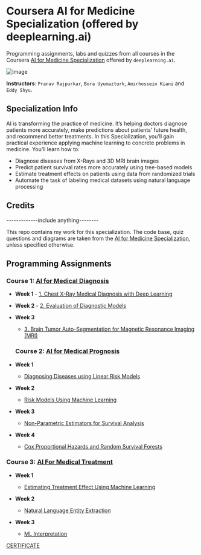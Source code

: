 # Coursera AI for Medicine Specialization (offered by deeplearning.ai)

Programming assignments, labs and quizzes from all courses in the Coursera [AI for Medicine Specialization](https://www.coursera.org/specializations/ai-for-medicine) offered by `deeplearning.ai`.

![image](https://user-images.githubusercontent.com/45831222/188260537-ce4b5f98-2e93-482d-b749-2c2cc95ffb44.png)


**Instructors**: `Pranav Rajpurkar`, `Bora Uyumazturk`, `Amirhossein Kiani` and `Eddy Shyu`.

## Specialization Info
AI is transforming the practice of medicine. It’s helping doctors diagnose patients more accurately, make predictions about patients’ future health, and recommend better treatments. In this Specialization, you’ll gain practical experience applying machine learning to concrete problems in medicine. You’ll learn how to:

- Diagnose diseases from X-Rays and 3D MRI brain images
- Predict patient survival rates more accurately using tree-based models
- Estimate treatment effects on patients using data from randomized trials
- Automate the task of labeling medical datasets using natural language processing

## Credits

-------------include anything--------

This repo contains my work for this specialization. The code base, quiz questions and diagrams are taken from the [AI for Medicine Specialization](https://www.coursera.org/specializations/ai-for-medicine), unless specified otherwise.

## Programming Assignments

### Course 1: [AI for Medical Diagnosis](https://www.coursera.org/learn/ai-for-medical-diagnosis)
  
  - **Week 1** - [1. Chest X-Ray Medical Diagnosis with Deep Learning](https://github.com/dileepkanumuri/AI-for-Medicine-/blob/main/1.%20AI%20for%20Medical%20Diagnosis/1.%20Chest%20X-Ray%20Medical%20Diagnosis%20with%20Deep%20Learning.ipynb)
   
  - **Week 2** - [2. Evaluation of Diagnostic Models](https://github.com/dileepkanumuri/AI-for-Medicine-/blob/main/1.%20AI%20for%20Medical%20Diagnosis/2.%20Evaluation%20of%20Diagnostic%20Models.ipynb)  
  - **Week 3**
      - [3. Brain Tumor Auto-Segmentation for Magnetic Resonance Imaging (MRI)](https://github.com/dileepkanumuri/AI-for-Medicine-/blob/main/1.%20AI%20for%20Medical%20Diagnosis/3.%20Brain%20Tumor%20Auto-Segmentation%20for%20Magnetic%20Resonance%20Imaging%20(MRI).ipynb)
  
     ### Course 2: [AI for Medical Prognosis](https://www.coursera.org/learn/ai-for-medical-prognosis)
  
  - **Week 1**
      - [Diagnosing Diseases using Linear Risk Models](https://github.com/dileepkanumuri/AI-for-Medicine-/blob/main/2.%20%20AI%20for%20Medical%20Prognosis/1.%20Build%20and%20Evaluate%20a%20Linear%20Risk%20model.ipynb)
   
  - **Week 2** 
      - [Risk Models Using Machine Learning](https://github.com/dileepkanumuri/AI-for-Medicine-/blob/main/2.%20%20AI%20for%20Medical%20Prognosis/2.%20Risk%20Models%20Using%20Tree-based%20Models.ipynb)
   
  - **Week 3** 
      - [Non-Parametric Estimators for Survival Analysis](https://github.com/dileepkanumuri/AI-for-Medicine-/blob/main/2.%20%20AI%20for%20Medical%20Prognosis/3.%20Survival%20Estimates%20that%20Vary%20with%20Time.ipynb)
  
  - **Week 4** 
      - [Cox Proportional Hazards and Random Survival Forests](https://github.com/dileepkanumuri/AI-for-Medicine-/blob/main/2.%20%20AI%20for%20Medical%20Prognosis/4.%20Cox%20Proportional%20Hazards%20and%20Random%20Survival%20Forests.ipynb)
 
### Course 3: [AI For Medical Treatment](https://www.coursera.org/learn/ai-for-medical-treatment)
  - **Week 1** 
      - [Estimating Treatment Effect Using Machine Learning](https://github.com/dileepkanumuri/AI-for-Medicine-/blob/main/3.%20AI%20For%20Medical%20Treatment/1.%20Estimating%20Treatment%20Effect%20Using%20Machine%20Learning.ipynb)
    
  - **Week 2** 
      - [Natural Language Entity Extraction](https://github.com/dileepkanumuri/AI-for-Medicine-/blob/main/3.%20AI%20For%20Medical%20Treatment/2.%20Natural%20Language%20Entity%20Extraction.ipynb)
  
  - **Week 3** 
      - [ML Interpretation](https://github.com/dileepkanumuri/AI-for-Medicine-/blob/main/3.%20AI%20For%20Medical%20Treatment/3.%20ML%20Interpretation.ipynb)


[CERTIFICATE](https://www.coursera.org/account/accomplishments/specialization/certificate/KS7XCLG6SU7H)
       
